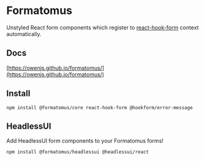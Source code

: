 # Formatomus

Unstyled React form components which register to [react-hook-form](https://react-hook-form.com/) context automatically.

## Docs

[https://owenjs.github.io/formatomus/](https://owenjs.github.io/formatomus/)

## Install

```shell
npm install @formatomus/core react-hook-form @hookform/error-message
```

## HeadlessUI

Add HeadlessUI form components to your Formatomus forms!

```shell
npm install @formatomus/headlessui @headlessui/react
```
